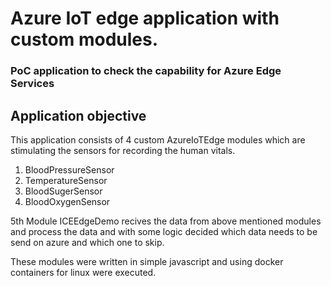 # Azure IoT edge application with custom modules.
### PoC application to check the capability for Azure Edge Services


## Application objective
This application consists of 4 custom AzureIoTEdge modules which are stimulating the sensors for recording the human vitals.
1. BloodPressureSensor
2. TemperatureSensor
3. BloodSugerSensor
4. BloodOxygenSensor

5th Module ICEEdgeDemo recives the data from above mentioned modules and process the data and with some logic decided which data needs to be send on azure and which one to skip.

These modules were written in simple javascript and using docker containers for linux were executed.

